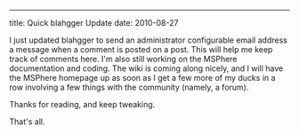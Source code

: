 ---
title: Quick blahgger Update
date: 2010-08-27

I just updated blahgger to send an administrator configurable email address a message when a comment is posted on a post. This will help me keep track of comments here.
I'm also still working on the MSPhere documentation and coding. The wiki is coming along nicely, and I will have the MSPhere homepage up as soon as I get a few more of my ducks in a row involving a few things with the community (namely, a forum).

Thanks for reading, and keep tweaking.

That's all. 
